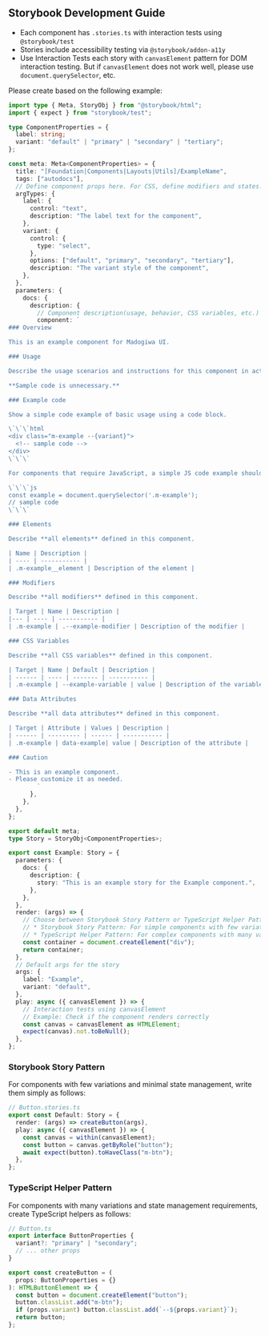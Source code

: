 ## Storybook Development Guide

- Each component has `.stories.ts` with interaction tests using `@storybook/test`
- Stories include accessibility testing via `@storybook/addon-a11y`
- Use Interaction Tests each story with `canvasElement` pattern for DOM interaction testing.
  But if `canvasElement` does not work well, please use `document.querySelector`, etc.

Please create based on the following example:

```ts
import type { Meta, StoryObj } from "@storybook/html";
import { expect } from "storybook/test";

type ComponentProperties = {
  label: string;
  variant: "default" | "primary" | "secondary" | "tertiary";
};

const meta: Meta<ComponentProperties> = {
  title: "[Foundation|Components|Layouts|Utils]/ExampleName",
  tags: ["autodocs"],
  // Define component props here. For CSS, define modifiers and states.
  argTypes: {
    label: {
      control: "text",
      description: "The label text for the component",
    },
    variant: {
      control: {
        type: "select",
      },
      options: ["default", "primary", "secondary", "tertiary"],
      description: "The variant style of the component",
    },
  },
  parameters: {
    docs: {
      description: {
        // Component description(usage, behavior, CSS variables, etc.) for docs
        component: `
### Overview

This is an example component for Madogiwa UI.

### Usage

Describe the usage scenarios and instructions for this component in actual products, not technical content.

**Sample code is unnecessary.**

### Example code

Show a simple code example of basic usage using a code block.

\`\`\`html
<div class="m-example --{variant}">
  <!-- sample code -->
</div>
\`\`\`

For components that require JavaScript, a simple JS code example should also be provided.

\`\`\`js
const example = document.querySelector('.m-example');
// sample code
\`\`\`

### Elements

Describe **all elements** defined in this component.

| Name | Description |
| ---- | ----------- |
| .m-example__element | Description of the element |

### Modifiers

Describe **all modifiers** defined in this component.

| Target | Name | Description |
|--- | ---- | ----------- |
| .m-example | .--example-modifier | Description of the modifier |

### CSS Variables

Describe **all CSS variables** defined in this component.

| Target | Name | Default | Description |
| ------ | ---- | ------- | ----------- |
| .m-example | --example-variable | value | Description of the variable |

### Data Attributes

Describe **all data attributes** defined in this component.

| Target | Attribute | Values | Description |
| ------ | --------- | ------ | ----------- |
| .m-example | data-example| value | Description of the attribute |

### Caution

- This is an example component.
- Please customize it as needed.
        `
      },
    },
  },
};

export default meta;
type Story = StoryObj<ComponentProperties>;

export const Example: Story = {
  parameters: {
    docs: {
      description: {
        story: "This is an example story for the Example component.",
      },
    },
  },
  render: (args) => {
    // Choose between Storybook Story Pattern or TypeScript Helper Pattern based on the component
    // * Storybook Story Pattern: For simple components with few variations
    // * TypeScript Helper Pattern: For complex components with many variations
    const container = document.createElement("div");
    return container;
  },
  // Default args for the story
  args: {
    label: "Example",
    variant: "default",
  },
  play: async ({ canvasElement }) => {
    // Interaction tests using canvasElement
    // Example: Check if the component renders correctly
    const canvas = canvasElement as HTMLElement;
    expect(canvas).not.toBeNull();
  },
};
```

### Storybook Story Pattern

For components with few variations and minimal state management, write them simply as follows:

```typescript
// Button.stories.ts
export const Default: Story = {
  render: (args) => createButton(args),
  play: async ({ canvasElement }) => {
    const canvas = within(canvasElement);
    const button = canvas.getByRole("button");
    await expect(button).toHaveClass("m-btn");
  },
};
```

### TypeScript Helper Pattern

For components with many variations and state management requirements, create TypeScript helpers as follows:

```typescript
// Button.ts
export interface ButtonProperties {
  variant?: "primary" | "secondary";
  // ... other props
}

export const createButton = (
  props: ButtonProperties = {}
): HTMLButtonElement => {
  const button = document.createElement("button");
  button.classList.add("m-btn");
  if (props.variant) button.classList.add(`--${props.variant}`);
  return button;
};
```
